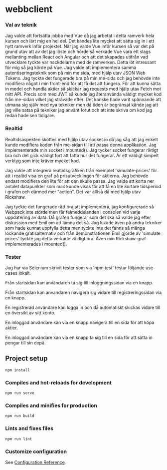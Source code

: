 # webbclient

### Val av teknik

Jag valde att fortsätta jobba med Vue då jag arbetat i detta ramverk hela kursen och lärt mig en hel del. Det kändes lite mycket att sätta sig in i ett nytt ramverk inför projektet.
När jag valde Vue inför kursen så var det på grund utav att av det jag löste och hörde så verkade Vue vara ett slags mellanting mellan React och Angular och att det skapades utifrån vad utvecklare
tyckte var nackdelarna med de ramverken. Detta lät intressant för mig så jag körde på Vue. Jag valde att implementera samma autentiseringsteknik som på min me sida, med hjälp utav JSON Web Tokens. Jag tyckte det fungerade bra
på min me-sida och jag behövde inte modifiera något i min front-end för att få det att fungera. För att kunna sätta in medel och handla aktier så skickar jag requests med hjälp utav Fetch mot mitt API. Precis som med JWT så kunde jag
återanvända väldigt mycket kod från me-sidan vilket jag strävade efter. Det kanske hade varit spännande att utmana sig själv med nya tekniker men då tiden är begränsat kände jag att jag ville satsa på tekniker jag använt förut och att inte skriva om kod jag redan hade sen tidigare. 

### Realtid

Realtidsaspekten sköttes med hjälp utav socket.io då jag såg att jag enkelt kunde modifiera koden från me-sidan till att passa denna applikation. Jag implementerade min socket i mounted(). Jag tycker socket fungerar riktigt bra och det gick väldigt fort att fatta hur det fungerar. Är ett väldigt simpelt verktyg som inte kräver mycket kod.

Jag valde att integrera realtidsgrafiken från exemplet 'simulate-prices' för att i realtid visa en graf på prisutvecklingen för aktierna. Jag behövde endast modifiera den lite för att den skulle passa. Jag valde att korta ner antalet datapunkter som max kunde visas för att få en lite kortare tidsperiod i grafen och därmed mer "action". Det var alltså då med hjälp utav Rickshaw. 

Jag tyckte det fungerade rätt bra att implementera, jag konfigurerade så Webpack inte störde men får felmeddelanden i consolen vid varje uppdatering av data. Då grafen fungerar som det ska så valde jag efter diskussion med Emil om att lämna det så. Jag kikade även på andra tekniker som hade kunnat uppfylla detta men tyckte inte det fanns så många lockande gratisalternativ och från demonstrationen Emil gjorde av 'simulate prices' tyckte jag detta verkade väldigt bra. Även min Rickshaw-graf implementerades i mounted().

### Tester

Jag har via Selenium skrivit tester som via 'npm test' testar följande use-cases lokalt.

Från startsidan kan användaren ta sig till inloggningssidan via en knapp.

Från startsidan kan användaren navigera sig vidare till registreringssidan via en knapp.

En registrerad användare kan logga in och då automatiskt skickas vidare till en översikt av sitt konto.

En inloggad användare kan via en knapp navigera till en sida för att köpa aktier.

En inloggad användare kan via en knapp ta sig till en sida för att sätta in pengar till sin depå.

## Project setup
```
npm install
```

### Compiles and hot-reloads for development
```
npm run serve
```

### Compiles and minifies for production
```
npm run build
```

### Lints and fixes files
```
npm run lint
```

### Customize configuration
See [Configuration Reference](https://cli.vuejs.org/config/).
